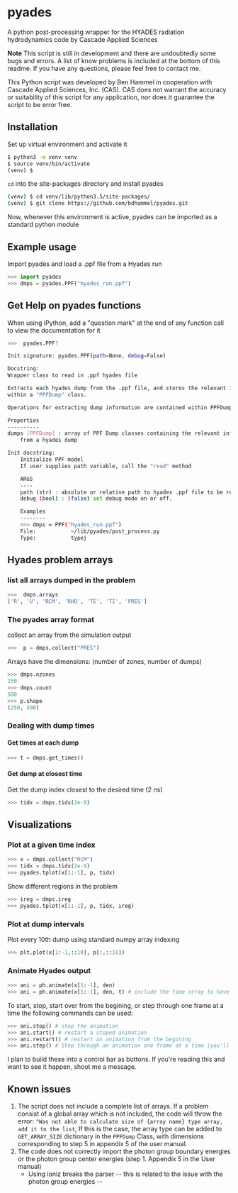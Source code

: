 # pyades

A python post-processing wrapper for the HYADES radiation hydrodynamics code by Cascade Applied Sciences

**Note** This script is still in development and there are undoubtedly some bugs and errors. A list of know problems is included at the bottom of this readme. 
If you have any questions, please feel free to contact me.

This Python script was developed by Ben Hammel in cooperation with Cascade Applied 
Sciences, Inc. (CAS).  CAS does not warrant the accuracy or suitability of this 
script for any application, nor does it guarantee the script to be error free.

## Installation

Set up virtual environment and activate it   

~~~bash
$ python3 -m venv venv
$ source venv/bin/activate
(venv) $
~~~  


`cd` into the site-packages directory and install pyades  

~~~bash
(venv) $ cd venv/lib/python3.5/site-packages/
(venv) $ git clone https://github.com/bdhammel/pyades.git
~~~  

Now, whenever this environment is active, pyades can be imported as a standard python module 


## Example usage

Import pyades and load a .ppf file from a Hyades run 

~~~Python
>>> import pyades
>>> dmps = pyades.PPF("hyades_run.ppf")
~~~

## Get Help on pyades functions

When using iPython, add a "question mark" at the end of any function call to view the documentation for it

~~~bash
>>>  pyades.PPF?

Init signature: pyades.PPF(path=None, debug=False)

Docstring:     
Wrapper class to read in .ppf hyades file

Extracts each hyades dump from the .ppf file, and stores the relevant information 
within a "PPFDump" class.

Operations for extracting dump information are contained within PPFDump     

Properties
----------
dumps [PPFDump] : array of PPF Dump classes containing the relevant information
    from a hyades dump

Init docstring:
    Initialize PPF model
    If user supplies path variable, call the "read" method

    ARGS
    ----
    path (str) : absolute or relative path to hyades .ppf file to be read
    debug (bool) : (false) set debug mode on or off.

    Examples
    --------
    >>> dmps = PPF("hyades_run.ppf")
    File:           ~/lib/pyades/post_process.py
    Type:           typej
~~~

## Hyades problem arrays 

### list all arrays dumped in the problem 

~~~python
>>>  dmps.arrays
['R', 'U', 'RCM', 'RHO', 'TE', 'TI', 'PRES'] 
~~~

### The pyades array format

collect an array from the simulation output 

~~~python
>>>  p = dmps.collect("PRES")
~~~

Arrays have the dimensions: (number of zones, number of dumps)

~~~python
>>> dmps.nzones
250
>>> dmps.count
500
>>> p.shape
(250, 500)
~~~

### Dealing with dump times

#### Get times at each dump

~~~python
>>> t = dmps.get_times()
~~~

#### Get dump at closest time

Get the dump index closest to the desired time (2 ns)

~~~python
>>> tidx = dmps.tidx(2e-9)
~~~

## Visualizations

### Plot at a given time index

~~~python
>>> x = dmps.collect("RCM")
>>> tidx = dmps.tidx(2e-9)
>>> pyades.tplot(x[1:-1], p, tidx)
~~~

Show different regions in the problem 

~~~python
>>> ireg = dmps.ireg
>>> pyades.tplot(x[1:-1], p, tidx, ireg)
~~~

### Plot at dump intervals

Plot every 10th dump using standard numpy array indexing

~~~python
>>> plt.plot(x[1:-1,::10], p[:,::10])
~~~

### Animate Hyades output

~~~python
>>> ani = ph.animate(x[1:-1], den)
>>> ani = ph.animate(x[1:-1], den, t) # include the time array to have the dump time printed to the animation plot
~~~

To start, stop, start over from the begining, or step through one frame at a time the following commands can be used:

~~~python
>>> ani.stop() # stop the animation
>>> ani.start() # restart a stoped animation
>>> ani.restart() # restart an animation from the begining
>>> ani.step() # Step through an animation one frame at a time (you'll need to stop the animation first)
~~~

I plan to build these into a control bar as buttons. If you're reading this and want to see it happen, shoot me a message. 

## Known issues

 1. The script does not include a complete list of arrays. If a problem consist of a global array which is not included, the code will throw the error: `"Was not able to calculate size of {array name} type array, add it to the list`, If this is the case, the array type can be added to `GET_ARRAY_SIZE` dictionary in the `PPFDump` Class, with dimensions corresponding to step 5 in appendix 5 of the user manual.
 2. The code does not correctly import the photon group boundary energies or the photon group center energies (step 1. Appendix 5 in the User manual)
    - Using ioniz breaks the parser -- this is related to the issue with the photon group energies --

